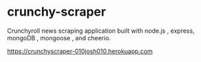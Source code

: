 # crunchy-scraper
Crunchyroll news scraping application built with node.js , express, mongoDB , mongoose , and cheerio. 

https://crunchyscraper-010josh010.herokuapp.com
